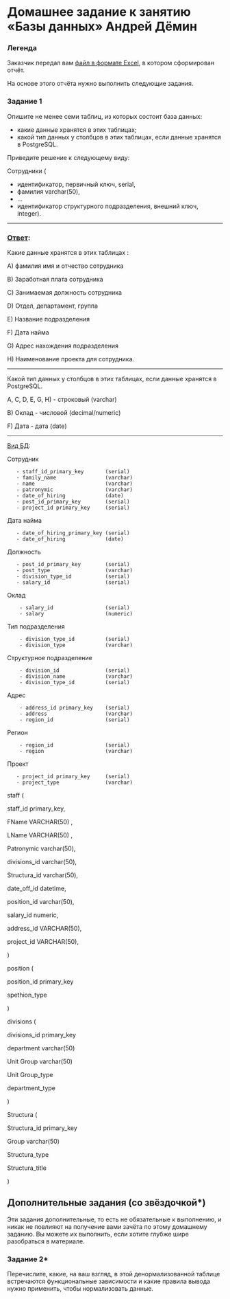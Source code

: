 # Домашнее задание к занятию «Базы данных» Андрей Дёмин

### Легенда

Заказчик передал вам [файл в формате Excel](https://github.com/netology-code/sdb-homeworks/blob/main/resources/hw-12-1.xlsx), в котором сформирован отчёт. 

На основе этого отчёта нужно выполнить следующие задания.

### Задание 1

Опишите не менее семи таблиц, из которых состоит база данных:

- какие данные хранятся в этих таблицах;
- какой тип данных у столбцов в этих таблицах, если данные хранятся в PostgreSQL.

Приведите решение к следующему виду:

Сотрудники (

- идентификатор, первичный ключ, serial,
- фамилия varchar(50),
- ...
- идентификатор структурного подразделения, внешний ключ, integer).

---

### <ins>Ответ</ins>:

Какие данные хранятся в этих таблицах :

A) фамилия имя и отчество сотрудника 

B) Заработная плата сотрудника

C) Занимаемая должность сотрудника

D) Отдел, департамент, группа

E) Название подразделения

F) Дата найма

G) Адрес нахождения подразделения

H) Наименование проекта для сотрудника.

---

Какой тип данных у столбцов в этих таблицах, если данные хранятся в PostgreSQL.

A, C, D, E, G, H) - строковый (varchar)

B) Оклад - числовой (decimal/numeric)

F) Дата - дата (date)

---

<ins>Вид БД</ins>:

Сотрудник
```
   - staff_id_primary_key       (serial)
   - family_name                (varchar)
   - name                       (varchar)
   - patronymic                 (varchar)
   - date_of_hiring             (date)
   - post_id_primary_key        (serial)
   - project_id primary_key     (serial)
```
Дата найма
```
   - date_of_hiring_primary_key (serial)
   - date_of_hiring             (date)    
```
Должность
```
   - post_id_primary_key        (serial)
   - post_type                  (varchar)    
   - division_type_id           (serial)
   - salary_id                  (serial)
```
Оклад
```
    - salary_id                 (serial)
    - salary                    (numeric) 
```
Тип подразделения
```
    - division_type_id          (serial)
    - division_type             (varchar)    
```    
Структурное подразделение
```
    - division_id               (serial)
    - division_name             (varchar)
    - division_type_id          (serial)    
```    
Адрес
```
    - address_id primary_key    (serial)   
    - address                   (varchar)
    - region_id                 (serial)    
```    
Регион
```
    - region_id                 (serial)
    - region                    (varchar)
```

Проект
```
   - project_id primary_key     (serial)
   - project_type               (varchar)
```


staff (

 staff_id primary_key,

 FName VARCHAR(50) ,
 
 LName VARCHAR(50) ,
 
 Patronymic varchar(50),

 divisions_id varchar(50),
 
 Structura_id varchar(50),
 
 date_off_id datetime,
 
 position_id varchar(50),
 
 salary_id numeric,
 
 address_id VARCHAR(50),
 
 project_id VARCHAR(50),
 
)

position (

position_id primary_key

spethion_type

)

divisions (

divisions_id primary_key

department varchar(50)

Unit Group varchar(50)

Unit Group_type

department_type

)

Structura (

Structura_id primary_key

Group varchar(50)

Structura_type 

Structura_title

)



## Дополнительные задания (со звёздочкой*)
Эти задания дополнительные, то есть не обязательные к выполнению, и никак не повлияют на получение вами зачёта по этому домашнему заданию. Вы можете их выполнить, если хотите глубже шире разобраться в материале.

### Задание 2*

Перечислите, какие, на ваш взгляд, в этой денормализованной таблице встречаются функциональные зависимости и какие правила вывода нужно применить, чтобы нормализовать данные.
